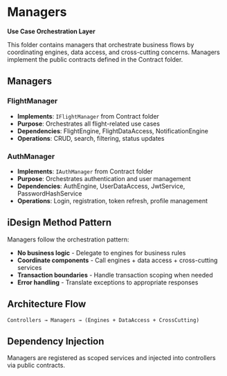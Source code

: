 # Managers

**Use Case Orchestration Layer**

This folder contains managers that orchestrate business flows by coordinating engines, data access, and cross-cutting concerns. Managers implement the public contracts defined in the Contract folder.

## Managers

### FlightManager
- **Implements**: `IFlightManager` from Contract folder
- **Purpose**: Orchestrates all flight-related use cases
- **Dependencies**: FlightEngine, FlightDataAccess, NotificationEngine
- **Operations**: CRUD, search, filtering, status updates

### AuthManager
- **Implements**: `IAuthManager` from Contract folder  
- **Purpose**: Orchestrates authentication and user management
- **Dependencies**: AuthEngine, UserDataAccess, JwtService, PasswordHashService
- **Operations**: Login, registration, token refresh, profile management

## iDesign Method Pattern

Managers follow the orchestration pattern:
- **No business logic** - Delegate to engines for business rules
- **Coordinate components** - Call engines + data access + cross-cutting services
- **Transaction boundaries** - Handle transaction scoping when needed
- **Error handling** - Translate exceptions to appropriate responses

## Architecture Flow

```
Controllers → Managers → (Engines + DataAccess + CrossCutting)
```

## Dependency Injection

Managers are registered as scoped services and injected into controllers via public contracts.
